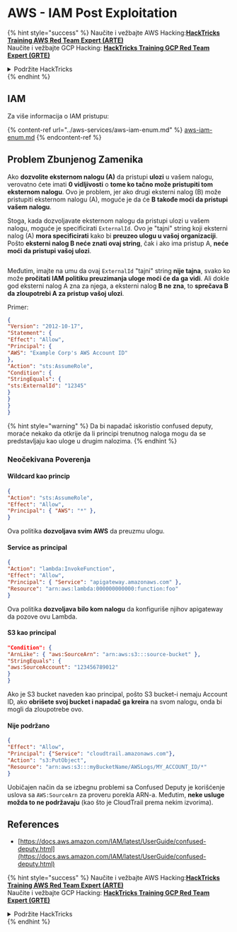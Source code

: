 # AWS - IAM Post Exploitation

{% hint style="success" %}
Naučite i vežbajte AWS Hacking:<img src="/.gitbook/assets/image.png" alt="" data-size="line">[**HackTricks Training AWS Red Team Expert (ARTE)**](https://training.hacktricks.xyz/courses/arte)<img src="/.gitbook/assets/image.png" alt="" data-size="line">\
Naučite i vežbajte GCP Hacking: <img src="/.gitbook/assets/image (2).png" alt="" data-size="line">[**HackTricks Training GCP Red Team Expert (GRTE)**<img src="/.gitbook/assets/image (2).png" alt="" data-size="line">](https://training.hacktricks.xyz/courses/grte)

<details>

<summary>Podržite HackTricks</summary>

* Pogledajte [**planove pretplate**](https://github.com/sponsors/carlospolop)!
* **Pridružite se** 💬 [**Discord grupi**](https://discord.gg/hRep4RUj7f) ili [**telegram grupi**](https://t.me/peass) ili **pratite** nas na **Twitteru** 🐦 [**@hacktricks\_live**](https://twitter.com/hacktricks\_live)**.**
* **Delite hacking trikove slanjem PR-ova na** [**HackTricks**](https://github.com/carlospolop/hacktricks) i [**HackTricks Cloud**](https://github.com/carlospolop/hacktricks-cloud) github repozitorijume.

</details>
{% endhint %}

## IAM

Za više informacija o IAM pristupu:

{% content-ref url="../aws-services/aws-iam-enum.md" %}
[aws-iam-enum.md](../aws-services/aws-iam-enum.md)
{% endcontent-ref %}

## Problem Zbunjenog Zamenika

Ako **dozvolite eksternom nalogu (A)** da pristupi **ulozi** u vašem nalogu, verovatno ćete imati **0 vidljivosti** o **tome ko tačno može pristupiti tom eksternom nalogu**. Ovo je problem, jer ako drugi eksterni nalog (B) može pristupiti eksternom nalogu (A), moguće je da će **B takođe moći da pristupi vašem nalogu**.

Stoga, kada dozvoljavate eksternom nalogu da pristupi ulozi u vašem nalogu, moguće je specificirati `ExternalId`. Ovo je "tajni" string koji eksterni nalog (A) **mora specificirati** kako bi **preuzeo ulogu u vašoj organizaciji**. Pošto **eksterni nalog B neće znati ovaj string**, čak i ako ima pristup A, **neće moći da pristupi vašoj ulozi**.

<figure><img src="../../../.gitbook/assets/image (95).png" alt=""><figcaption></figcaption></figure>

Međutim, imajte na umu da ovaj `ExternalId` "tajni" string **nije tajna**, svako ko može **pročitati IAM politiku preuzimanja uloge moći će da ga vidi**. Ali dokle god eksterni nalog A zna za njega, a eksterni nalog **B ne zna**, to **sprečava B da zloupotrebi A za pristup vašoj ulozi**.

Primer:
```json
{
"Version": "2012-10-17",
"Statement": {
"Effect": "Allow",
"Principal": {
"AWS": "Example Corp's AWS Account ID"
},
"Action": "sts:AssumeRole",
"Condition": {
"StringEquals": {
"sts:ExternalId": "12345"
}
}
}
}
```
{% hint style="warning" %}
Da bi napadač iskoristio confused deputy, moraće nekako da otkrije da li principi trenutnog naloga mogu da se predstavljaju kao uloge u drugim nalozima.
{% endhint %}

### Neočekivana Poverenja

#### Wildcard kao princip
```json
{
"Action": "sts:AssumeRole",
"Effect": "Allow",
"Principal": { "AWS": "*" },
}
```
Ova politika **dozvoljava svim AWS** da preuzmu ulogu.

#### Service as principal
```json
{
"Action": "lambda:InvokeFunction",
"Effect": "Allow",
"Principal": { "Service": "apigateway.amazonaws.com" },
"Resource": "arn:aws:lambda:000000000000:function:foo"
}
```
Ova politika **dozvoljava bilo kom nalogu** da konfiguriše njihov apigateway da pozove ovu Lambda.

#### S3 kao principal
```json
"Condition": {
"ArnLike": { "aws:SourceArn": "arn:aws:s3:::source-bucket" },
"StringEquals": {
"aws:SourceAccount": "123456789012"
}
}
```
Ako je S3 bucket naveden kao principal, pošto S3 bucket-i nemaju Account ID, ako **obrišete svoj bucket i napadač ga kreira** na svom nalogu, onda bi mogli da zloupotrebe ovo.

#### Nije podržano
```json
{
"Effect": "Allow",
"Principal": {"Service": "cloudtrail.amazonaws.com"},
"Action": "s3:PutObject",
"Resource": "arn:aws:s3:::myBucketName/AWSLogs/MY_ACCOUNT_ID/*"
}
```
Uobičajen način da se izbegnu problemi sa Confused Deputy je korišćenje uslova sa `AWS:SourceArn` za proveru porekla ARN-a. Međutim, **neke usluge možda to ne podržavaju** (kao što je CloudTrail prema nekim izvorima).

## References

* [https://docs.aws.amazon.com/IAM/latest/UserGuide/confused-deputy.html](https://docs.aws.amazon.com/IAM/latest/UserGuide/confused-deputy.html)

{% hint style="success" %}
Naučite i vežbajte AWS Hacking:<img src="/.gitbook/assets/image.png" alt="" data-size="line">[**HackTricks Training AWS Red Team Expert (ARTE)**](https://training.hacktricks.xyz/courses/arte)<img src="/.gitbook/assets/image.png" alt="" data-size="line">\
Naučite i vežbajte GCP Hacking: <img src="/.gitbook/assets/image (2).png" alt="" data-size="line">[**HackTricks Training GCP Red Team Expert (GRTE)**<img src="/.gitbook/assets/image (2).png" alt="" data-size="line">](https://training.hacktricks.xyz/courses/grte)

<details>

<summary>Podržite HackTricks</summary>

* Pogledajte [**planove pretplate**](https://github.com/sponsors/carlospolop)!
* **Pridružite se** 💬 [**Discord grupi**](https://discord.gg/hRep4RUj7f) ili [**telegram grupi**](https://t.me/peass) ili **pratite** nas na **Twitteru** 🐦 [**@hacktricks\_live**](https://twitter.com/hacktricks\_live)**.**
* **Delite hacking trikove slanjem PR-ova na** [**HackTricks**](https://github.com/carlospolop/hacktricks) i [**HackTricks Cloud**](https://github.com/carlospolop/hacktricks-cloud) github repozitorijume.

</details>
{% endhint %}
